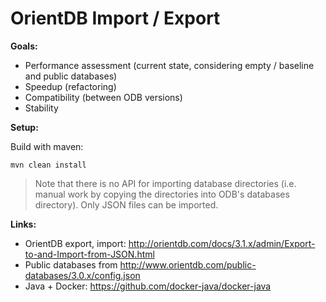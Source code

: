 # OrientDB Import / Export

**Goals:**

- Performance assessment (current state, considering empty / baseline and public databases)
- Speedup (refactoring)
- Compatibility (between ODB versions)
- Stability

**Setup:**

Build with maven:
```
mvn clean install
```

> Note that there is no API for importing database directories (i.e. manual work by copying the directories into ODB's databases directory). Only JSON files can be imported.

**Links:**

- OrientDB export, import: http://orientdb.com/docs/3.1.x/admin/Export-to-and-Import-from-JSON.html
- Public databases from http://www.orientdb.com/public-databases/3.0.x/config.json
- Java + Docker: https://github.com/docker-java/docker-java
